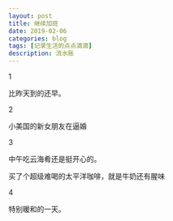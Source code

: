 ```yaml
---
layout: post
title: 继续加班
date: 2019-02-06
categories: blog
tags: [记录生活的点点滴滴]
description: 流水账
---
```


1 

比昨天到的还早。

2

小美国的新女朋友在逼婚

3

中午吃云海肴还是挺开心的。

买了个超级难喝的太平洋咖啡，就是牛奶还有腥味

4

特别暖和的一天。
















